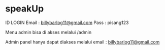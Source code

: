 # speakUp

ID LOGIN 
Email : billybarlog11@gmail.com
Pass  : pisang123

Menu admin bisa di akses melalui /admin 

Admin panel hanya dapat diakses melalui email : billybarlog11@gmail.com
